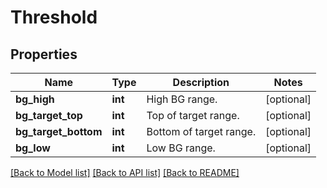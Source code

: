# Threshold

## Properties
Name | Type | Description | Notes
------------ | ------------- | ------------- | -------------
**bg_high** | **int** | High BG range. | [optional] 
**bg_target_top** | **int** | Top of target range. | [optional] 
**bg_target_bottom** | **int** | Bottom of target range. | [optional] 
**bg_low** | **int** | Low BG range. | [optional] 

[[Back to Model list]](../README.md#documentation-for-models) [[Back to API list]](../README.md#documentation-for-api-endpoints) [[Back to README]](../README.md)


